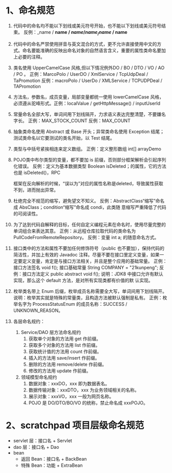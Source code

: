# 1、命名规范

1. 代码中的命名均不能以下划线或美元符号开始，也不能以下划线或美元符号结束。 反例：_name / __name / $name / name_ / name$ / name__ 

2. 代码中的命名严禁使用拼音与英文混合的方式，更不允许直接使用中文的方式。命名要能准确的反映出命名对象的自然语言含义，重要的属性类命名要加上必要的注释。

3. 类名使用 UpperCamelCase 风格,但以下情况例外DO / BO / DTO / VO / AO / PO 。 正例：MarcoPolo / UserDO / XmlService / TcpUdpDeal / TaPromotion 反例：macroPolo / UserDo / XMLService / TCPUDPDeal / TAPromotion 

4. 方法名，参数名，成员变量，局部变量都统一使用 lowerCamelCase 风格，必须遵从驼峰形式。正例：localValue / getHttpMessage() / inputUserId

5. 常量命名全部大写，单词间用下划线隔开，力求语义表达完整清楚，不要嫌名字长。 正例：MAX_STOCK_COUNT 反例：MAX_COUNT

6. 抽象类命名使用 Abstract 或 Base 开头；异常类命名使用 Exception 结尾；测试类命名以它要测试的类名开始，以 Test 结尾。

7. 类型与中括号紧挨相连来定义数组。 正例：定义整形数组 int[] arrayDemo

8. POJO类中布尔类型的变量，都不要加 is 前缀，否则部分框架解析会引起序列化错误。 反例：定义为基本数据类型 Boolean isDeleted；的属性，它的方法也是 isDeleted()，RPC

   框架在反向解析的时候，“误以为”对应的属性名称是deleted，导致属性获取不到，进而抛出异常。

9. 杜绝完全不规范的缩写，避免望文不知义。 反例：AbstractClass“缩写”命名成 AbsClass；condition“缩写”命名成 condi，此类随 意缩写严重降低了代码的可阅读性。

10. 为了达到代码自解释的目标，任何自定义编程元素在命名时，使用尽量完整的单词组合来表达其意。 正例：从远程仓库拉取代码的类命名为 PullCodeFromRemoteRepository。 反例：变量 int a; 的随意命名方式。

11. 接口类中的方法和属性不要加任何修饰符号（public 也不要加），保持代码的简洁性，并加上有效的 Javadoc 注释。尽量不要在接口里定义变量，如果一定要定义变量，肯定是与接口方法相关，并且是整个应用的基础常量。 正例：接口方法签名 void f(); 接口基础常量 String COMPANY = "21kunpeng"; 反例：接口方法定义 public abstract void f(); 说明：JDK8 中接口允许有默认实现，那么这个 default 方法，是对所有实现类都有价值的默 认实现。

12. 枚举类名带上 Enum 后缀，枚举成员名称需要全大写，单词间用下划线隔开。 说明：枚举其实就是特殊的常量类，且构造方法被默认强制是私有。 正例：枚举名字为 ProcessStatusEnum 的成员名称：SUCCESS / UNKNOWN_REASON。 

13. 各层命名规约：  

    1. Service/DAO 层方法命名规约   
       1. 获取单个对象的方法用 get 作前缀。 
       2. 获取多个对象的方法用 list 作前缀。    
       3. 获取统计值的方法用 count 作前缀。
       4. 插入的方法用 save/insert 作前缀。
       5. 删除的方法用 remove/delete 作前缀。
       6. 修改的方法用 update 作前缀。
    2. 领域模型命名规约
       1. 数据对象：xxxDO，xxx 即为数据表名。
       2. 数据传输对象：xxxDTO，xxx 为业务领域相关的名称。
       3. 展示对象：xxxVO，xxx 一般为网页名称。
       4. POJO 是 DO/DTO/BO/VO 的统称，禁止命名成 xxxPOJO。

# 2、scratchpad 项目层级命名规范

- servlet 层：接口名 + Servlet
- dao 层：接口名 + Dao
- bean
  - 返回 Bean：接口名 + BackBean
  - 特殊 Bean：功能 + ExtraBean